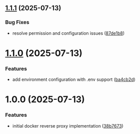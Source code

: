 ## [1.1.1](https://github.com/snadboy/docker-revp/compare/v1.1.0...v1.1.1) (2025-07-13)


### Bug Fixes

* resolve permission and configuration issues ([87de1b8](https://github.com/snadboy/docker-revp/commit/87de1b8c740b09667950b61b61cdbe26124f21ec))

# [1.1.0](https://github.com/snadboy/docker-revp/compare/v1.0.0...v1.1.0) (2025-07-13)


### Features

* add environment configuration with .env support ([ba4cb2d](https://github.com/snadboy/docker-revp/commit/ba4cb2db60dd2faf4f1bd30402a78a25c039316f))

# 1.0.0 (2025-07-13)


### Features

* initial docker reverse proxy implementation ([38b7673](https://github.com/snadboy/docker-revp/commit/38b767327d57468dd91c91ecf9a0efe9f681ca1c))
